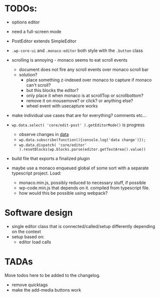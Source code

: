 

# TODOs:
- options editor
- need a full-screen mode
- PostEditor extends SimpleEditor
- `.wp-core-ui` and `.monaco-editor` both style with the `.button` class
- scrolling is annoying - monaco seems to eat scroll events
	- document does not fire any scroll events over monaco scroll bar
	- solution? 
		- place something z-indexed over monaco to capture if monaco can't scroll?
		- but this blocks the editor?
		- only place it when monaco is at scrollTop or scrollbottom?
		- remove it on mousemove? or click? or anything else?
		- wheel event with usecapture works
		
- make individual use cases that are for everything? comments etc...


- `wp.data.select( 'core/edit-post' ).getEditorMode()` is progress
	- observe changes in [data](https://github.com/WordPress/gutenberg/issues/4674#issuecomment-404587928)
	- `wp.data.subscribe(function(){console.log('data change')});`
	- `wp.data.dispatch( 'core/editor' ).resetBlocks(wp.blocks.parse(editor.getTextArea().value))`
- build file that exports a finalized plugin

- maybe use a monaco enqueued global of some sort with a separate typescript project. Load:
	- monaco.min.js, possibly reduced to necessary stuff, if possible
	- wp-code.min.js that depends on it. compiled from typescript file.
	- how would this be possible using webpack?

# Software design
- single editor class that is connected/called/setup differently depending on the context
- setup based on:
	- editor load calls


# TADAs
Move todos here to be added to the changelog.
- remove quicktags
- make the add-media buttons work
